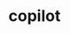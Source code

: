 ---
# Featured tags need to have either the `list` or `grid` layout (PRO only).
layout: grid

# The title of the tag's page.
title: copilot

# The name of the tag, used in a post's front matter (e.g. tags: [<slug>]).
slug: copilot

# (Optional) Write a short (~150 characters) description of this featured tag.
description: >
  Posts about Microsoft 365 development, To see old posts about Microsoft 365, check out the [Microsoft copilot](https://mohamadamer.com/blog/copilot) category.

# (Optional) You can disable grouping posts by date.
no_groups: true

# Exclude this example category from the sitemap.
# DON'T USE THIS SETTING IN YOUR CATEGORIES!
sitemap: true
---